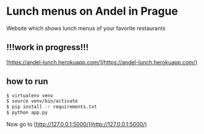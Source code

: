 # Lunch menus on Andel in Prague
Website which shows lunch menus of your favorite restaurants

## !!!work in progress!!!



[https://andel-lunch.herokuapp.com/](https://andel-lunch.herokuapp.com/)

## how to run

```bash
$ virtualenv venv
$ source venv/bin/activate
$ pip install -r requirements.txt
$ python app.py
```

Now go to [http://127.0.0.1:5000/](http://127.0.0.1:5000/)
